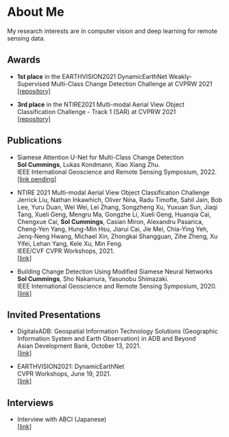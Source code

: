 # About Me
My research interests are in computer vision and deep learning for remote sensing data.  

## Awards
- **1st place** in the EARTHVISION2021 DynamicEarthNet Weakly-Supervised Multi-Class Change Detection Challenge at CVPRW 2021  
[[repository]](https://github.com/solcummings/earthvision2021-weakly-supervised)

- **3rd place** in the NTIRE2021 Multi-modal Aerial View Object Classification Challenge - Track 1 (SAR) at CVPRW 2021  
[[repository]](https://github.com/solcummings/ntire2021-sar)

## Publications
- Siamese Attention U-Net for Multi-Class Change Detection  
**Sol Cummings**, Lukas Kondmann, Xiao Xiang Zhu.  
IEEE International Geoscience and Remote Sensing Symposium, 2022.  
[[link pending]]()

- NTIRE 2021 Multi-modal Aerial View Object Classification Challenge  
Jerrick Liu, Nathan Inkawhich, Oliver Nina, Radu Timofte, Sahil Jain, Bob Lee, Yuru Duan, Wei Wei, Lei Zhang, Songzheng Xu, Yuxuan Sun, Jiaqi Tang, Xueli Geng, Mengru Ma, Gongzhe Li, Xueli Geng, Huanqia Cai, Chengxue Cai, **Sol Cummings**, Casian Miron, Alexandru Pasarica, Cheng-Yen Yang, Hung-Min Hsu, Jiarui Cai, Jie Mei, Chia-Ying Yeh, Jenq-Neng Hwang, Michael Xin, Zhongkai Shangguan, Zihe Zheng, Xu Yifei, Lehan Yang, Kele Xu, Min Feng.  
IEEE/CVF CVPR Workshops, 2021.  
[[link]](https://arxiv.org/abs/2107.01189v1)

- Building Change Detection Using Modified Siamese Neural Networks  
**Sol Cummings**, Sho Nakamura, Yasunobu Shimazaki.  
IEEE International Geoscience and Remote Sensing Symposium, 2020.  
[[link]](https://ieeexplore.ieee.org/abstract/document/9323857/)

## Invited Presentations
- DigitalxADB: Geospatial Information Technology Solutions (Geographic Information System and Earth Observation) in ADB and Beyond  
Asian Development Bank, October 13, 2021.  
[[link]](https://digitalx.adb.org/en/)

- EARTHVISION2021: DynamicEarthNet  
CVPR Workshops, June 19, 2021.  
[[link]](https://youtu.be/nrntHeY8vtg?t=11994)

## Interviews
- Interview with ABCI (Japanese)  
[[link]](https://abci.ai/ja/case-11/case-11.html)

